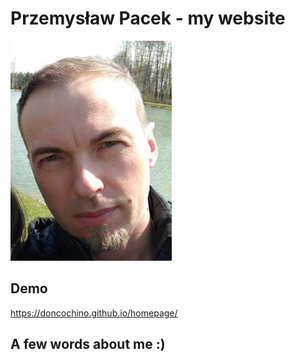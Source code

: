# Przemysław Pacek - my website

![Przemek](images/PP.jpg)

## Demo

https://doncochino.github.io/homepage/

## A few words about me :)